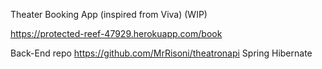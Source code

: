 

Theater Booking App (inspired from Viva) (WIP)

https://protected-reef-47929.herokuapp.com/book



Back-End repo https://github.com/MrRisoni/theatronapi
Spring Hibernate



